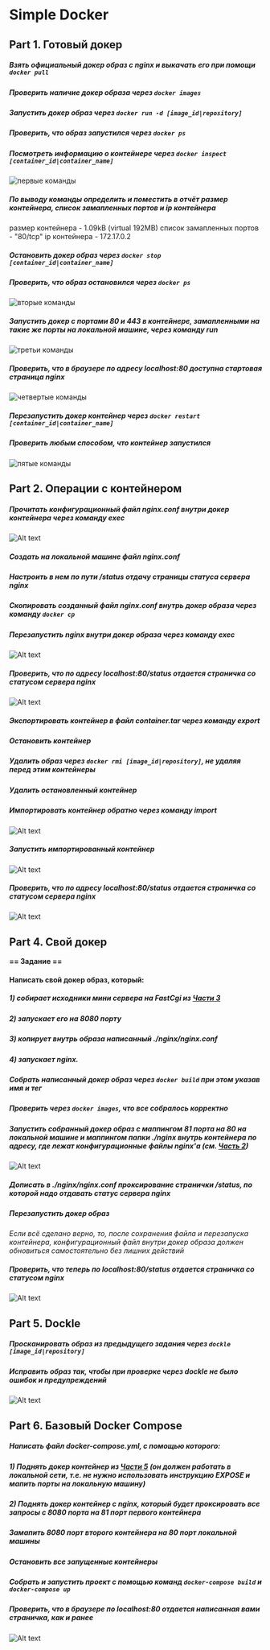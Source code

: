 # Simple Docker

## Part 1. Готовый докер

##### Взять официальный докер образ с **nginx** и выкачать его при помощи `docker pull`
##### Проверить наличие докер образа через `docker images`
##### Запустить докер образ через `docker run -d [image_id|repository]`
##### Проверить, что образ запустился через `docker ps`
##### Посмотреть информацию о контейнере через `docker inspect [container_id|container_name]`

![первые команды](images/1-1.png)

##### По выводу команды определить и поместить в отчёт размер контейнера, список замапленных портов и ip контейнера

размер контейнера - 1.09kB (virtual 192MB)
список замапленных портов - "80/tcp"
ip контейнера - 172.17.0.2

##### Остановить докер образ через `docker stop [container_id|container_name]`
##### Проверить, что образ остановился через `docker ps`

![вторые команды](images/1_2.png)

##### Запустить докер с портами 80 и 443 в контейнере, замапленными на такие же порты на локальной машине, через команду *run*

![третьи команды](images/1_3.png)

##### Проверить, что в браузере по адресу *localhost:80* доступна стартовая страница **nginx**

![четвертые команды](images/1_4.png)

##### Перезапустить докер контейнер через `docker restart [container_id|container_name]`
##### Проверить любым способом, что контейнер запустился
![пятые команды](images/1_5.png)



## Part 2. Операции с контейнером

##### Прочитать конфигурационный файл *nginx.conf* внутри докер контейнера через команду *exec*

![Alt text](images/2_1.png)

##### Создать на локальной машине файл *nginx.conf*
##### Настроить в нем по пути */status* отдачу страницы статуса сервера **nginx**
##### Скопировать созданный файл *nginx.conf* внутрь докер образа через команду `docker cp`
##### Перезапустить **nginx** внутри докер образа через команду *exec*

![Alt text](images/2_2.png)

##### Проверить, что по адресу *localhost:80/status* отдается страничка со статусом сервера **nginx**

![Alt text](images/2_3.png)

##### Экспортировать контейнер в файл *container.tar* через команду *export*

##### Остановить контейнер
##### Удалить образ через `docker rmi [image_id|repository]`, не удаляя перед этим контейнеры
##### Удалить остановленный контейнер
##### Импортировать контейнер обратно через команду *import*

![Alt text](images/2_4.png)

##### Запустить импортированный контейнер

![Alt text](images/2_5.png)

##### Проверить, что по адресу *localhost:80/status* отдается страничка со статусом сервера **nginx**

![Alt text](images/2_6.png)



## Part 4. Свой докер

**== Задание ==**

#### Написать свой докер образ, который:
##### 1) собирает исходники мини сервера на FastCgi из [Части 3](#part-3-мини-веб-сервер)
##### 2) запускает его на 8080 порту
##### 3) копирует внутрь образа написанный *./nginx/nginx.conf*
##### 4) запускает **nginx**.
##### Собрать написанный докер образ через `docker build` при этом указав имя и тег
##### Проверить через `docker images`, что все собралось корректно
##### Запустить собранный докер образ с маппингом 81 порта на 80 на локальной машине и маппингом папки *./nginx* внутрь контейнера по адресу, где лежат конфигурационные файлы **nginx**'а (см. [Часть 2](#part-2-операции-с-контейнером))

![Alt text](images/4_1.png)

##### Дописать в *./nginx/nginx.conf* проксирование странички */status*, по которой надо отдавать статус сервера **nginx**
##### Перезапустить докер образ
*Если всё сделано верно, то, после сохранения файла и перезапуска контейнера, конфигурационный файл внутри докер образа должен обновиться самостоятельно без лишних действий*
##### Проверить, что теперь по *localhost:80/status* отдается страничка со статусом **nginx**

![Alt text](images/4_2.png)


## Part 5. **Dockle**

##### Просканировать образ из предыдущего задания через `dockle [image_id|repository]`
##### Исправить образ так, чтобы при проверке через **dockle** не было ошибок и предупреждений

![Alt text](images/5_1.png)


## Part 6. Базовый **Docker Compose**

##### Написать файл *docker-compose.yml*, с помощью которого:
##### 1) Поднять докер контейнер из [Части 5](#part-5-инструмент-dockle) _(он должен работать в локальной сети, т.е. не нужно использовать инструкцию **EXPOSE** и мапить порты на локальную машину)_
##### 2) Поднять докер контейнер с **nginx**, который будет проксировать все запросы с 8080 порта на 81 порт первого контейнера
##### Замапить 8080 порт второго контейнера на 80 порт локальной машины

##### Остановить все запущенные контейнеры
##### Собрать и запустить проект с помощью команд `docker-compose build` и `docker-compose up`
##### Проверить, что в браузере по *localhost:80* отдается написанная вами страничка, как и ранее

![Alt text](images/6_1.png)
